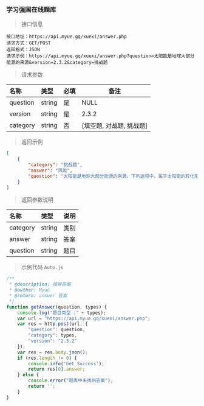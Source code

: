 ### 学习强国在线题库

> 接口信息

```
接口地址：https://api.myue.gq/xuexi/answer.php
请求方式：GET/POST
返回格式：JSON
请求示例：https://api.myue.gq/xuexi/answer.php?question=太阳能是地球大部分能源的来源&version=2.3.2&category=挑战题
```

> 请求参数

| 名称     | 类型   | 必填 | 备注                     |
| :------- | :----- | :--- | ------------------------ |
| question | string | 是   | NULL                     |
| version  | string | 是   | 2.3.2                    |
| category | string | 否   | [填空题, 对战题, 挑战题] |

> 返回示例

```json
[
    {
        "category": "挑战题",
        "answer": "风能",
        "question": "太阳能是地球大部分能源的来源，下列选项中，属于太阳能的转化形式的是。"
    }
]
```

> 返回参数说明

| 名称     | 类型   | 说明 |
| :------- | :----- | :--- |
| category | string | 类别 |
| answer   | string | 答案 |
| question | string | 题目 |

> 示例代码 `Auto.js`

``` javascript
/**
 * @description: 搜索答案
 * @author: Myue
 * @return: answer 答案
 */
function getAnswer(question, types) {
    console.log("题目类型 :" + types);
    var url = "https://api.myue.gq/xuexi/answer.php";
    var res = http.post(url, {
        "question": question,
        "category": types,
        "version": "2.3.2"
    });
    var res = res.body.json();
    if (res.length != 0) {
        console.info('Get Success');
        return res[0].answer;
    } else {
        console.error("题库中未找到答案");
        return '';
    }
}
```
